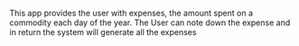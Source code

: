 This app provides the user with expenses, 
the amount spent on a commodity each day of the year.
The User can note down the expense and in return the system will generate all the expenses
